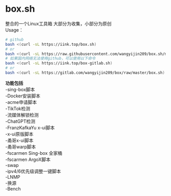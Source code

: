 # box.sh
整合的一个Linux工具箱
大部分为收集，小部分为原创  
Usage：
``` bash
# github
bash <(curl -sL https://iink.top/box.sh)
# or
bash <(curl -sL https://raw.githubusercontent.com/wangyijin209/box.sh/master/box.sh)
# 如果国内网络无法使用github，可以使用以下命令
bash <(curl -sL https://iink.top/box-gitlab.sh)
# or
bash <(curl -sL https://gitlab.com/wangyijin209/box/raw/master/box.sh)
```
**功能包括**  
-sing-box脚本  
-Docker安装脚本  
-acme申请脚本  
-TikTok检测  
-流媒体解锁检测  
-ChatGPT检测  
-FranzKafkaYu x-ui脚本    
-x-ui原版脚本  
-甬哥x-ui脚本  
-甬哥warp脚本  
-fscarmen Sing-box 全家桶  
-fscarmen ArgoX脚本  
-swap  
-ipv4/6优先级调整一键脚本  
-LNMP  
-换源  
-Bench  
